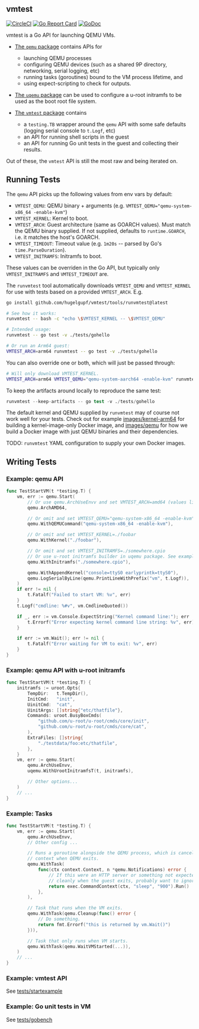 ## vmtest

[![CircleCI](https://circleci.com/gh/hugelgupf/vmtest.svg?style=svg)](https://circleci.com/gh/hugelgupf/vmtest)
[![Go Report Card](https://goreportcard.com/badge/github.com/hugelgupf/vmtest)](https://goreportcard.com/report/github.com/hugelgupf/vmtest)
[![GoDoc](https://godoc.org/github.com/hugelgupf/vmtest?status.svg)](https://godoc.org/github.com/hugelgupf/vmtest)

vmtest is a Go API for launching QEMU VMs.

* [The `qemu` package](https://pkg.go.dev/github.com/hugelgupf/vmtest/qemu)
  contains APIs for

    * launching QEMU processes
    * configuring QEMU devices (such as a shared 9P directory, networking,
      serial logging, etc)
    * running tasks (goroutines) bound to the VM process lifetime, and
    * using expect-scripting to check for outputs.

* [The `uqemu` package](https://pkg.go.dev/github.com/hugelgupf/vmtest/uqemu)
  can be used to configure a u-root initramfs to be used as the boot root file
  system.

* [The `vmtest` package](https://pkg.go.dev/github.com/hugelgupf/vmtest)
  contains

    * a `testing.TB` wrapper around the `qemu` API with some safe defaults
      (logging serial console to `t.Logf`, etc)
    * an API for running shell scripts in the guest
    * an API for running Go unit tests in the guest and collecting their
      results.

Out of these, the `vmtest` API is still the most raw and being iterated on.

## Running Tests

The `qemu` API picks up the following values from env vars by default:

* `VMTEST_QEMU`: QEMU binary + arguments (e.g.
  `VMTEST_QEMU="qemu-system-x86_64 -enable-kvm"`)
* `VMTEST_KERNEL`: Kernel to boot.
* `VMTEST_ARCH`: Guest architecture (same as GOARCH values). Must match the QEMU
  binary supplied. If not supplied, defaults to `runtime.GOARCH`, i.e. it
  matches the host's GOARCH.
* `VMTEST_TIMEOUT`: Timeout value (e.g. `1m20s` -- parsed by Go's
  `time.ParseDuration`).
* `VMTEST_INITRAMFS`: Initramfs to boot.

These values can be overriden in the Go API, but typically only
`VMTEST_INITRAMFS` and `VMTEST_TIMEOUT` are.

The `runvmtest` tool automatically downloads `VMTEST_QEMU` and
`VMTEST_KERNEL` for use with tests based on a provided `VMTEST_ARCH`. E.g.

```sh
go install github.com/hugelgupf/vmtest/tools/runvmtest@latest

# See how it works:
runvmtest -- bash -c "echo \$VMTEST_KERNEL -- \$VMTEST_QEMU"

# Intended usage:
runvmtest -- go test -v ./tests/gohello

# Or run an Arm64 guest:
VMTEST_ARCH=arm64 runvmtest -- go test -v ./tests/gohello
```

You can also override one or both, which will just be passed through:

```sh
# Will only download VMTEST_KERNEL.
VMTEST_ARCH=arm64 VMTEST_QEMU="qemu-system-aarch64 -enable-kvm" runvmtest -- go test -v ./tests/gohello
```

To keep the artifacts around locally to reproduce the same test:

```s
runvmtest --keep-artifacts -- go test -v ./tests/gohello
```

The default kernel and QEMU supplied by `runvmtest` may of course not work well
for your tests. Check out for example
[images/kernel-arm64](./images/kernel-arm64) for building a kernel-image-only
Docker image, and [images/qemu](./images/qemu/Dockerfile) for how we build a
Docker image with just QEMU binaries and their dependencies.

TODO: `runvmtest` YAML configuration to supply your own Docker images.

## Writing Tests

### Example: qemu API

```go
func TestStartVM(t *testing.T) {
    vm, err := qemu.Start(
        // Or use qemu.ArchUseEnvv and set VMTEST_ARCH=amd64 (values like GOARCH)
        qemu.ArchAMD64,

        // Or omit and set VMTEST_QEMU="qemu-system-x86_64 -enable-kvm"
        qemu.WithQEMUCommand("qemu-system-x86_64 -enable-kvm"),

        // Or omit and set VMTEST_KERNEL=./foobar
        qemu.WithKernel("./foobar"),

        // Or omit and set VMTEST_INITRAMFS=./somewhere.cpio
        // Or use u-root initramfs builder in uqemu package. See example below.
        qemu.WithInitramfs("./somewhere.cpio"),

        qemu.WithAppendKernel("console=ttyS0 earlyprintk=ttyS0"),
        qemu.LogSerialByLine(qemu.PrintLineWithPrefix("vm", t.Logf)),
    )
    if err != nil {
        t.Fatalf("Failed to start VM: %v", err)
    }
    t.Logf("cmdline: %#v", vm.CmdlineQuoted())

    if _, err := vm.Console.ExpectString("Kernel command line:"); err != nil {
        t.Errorf("Error expecting kernel command line string: %v", err)
    }

    if err := vm.Wait(); err != nil {
        t.Fatalf("Error waiting for VM to exit: %v", err)
    }
}
```

### Example: qemu API with u-root initramfs

```go
func TestStartVM(t *testing.T) {
    initramfs := uroot.Opts{
        TempDir:   t.TempDir(),
        InitCmd:   "init",
        UinitCmd:  "cat",
        UinitArgs: []string{"etc/thatfile"},
        Commands: uroot.BusyBoxCmds(
            "github.com/u-root/u-root/cmds/core/init",
            "github.com/u-root/u-root/cmds/core/cat",
        ),
        ExtraFiles: []string{
            "./testdata/foo:etc/thatfile",
        },
    }
    vm, err := qemu.Start(
        qemu.ArchUseEnvv,
        uqemu.WithUrootInitramfsT(t, initramfs),

        // Other options...
    )
    // ...
}
```

### Example: Tasks

```go
func TestStartVM(t *testing.T) {
    vm, err := qemu.Start(
        qemu.ArchUseEnvv,
        // Other config ...

        // Runs a goroutine alongside the QEMU process, which is canceled via
        // context when QEMU exits.
        qemu.WithTask(
            func(ctx context.Context, n *qemu.Notifications) error {
                // If this were an HTTP server or something not expected to exit
                // cleanly when the guest exits, probably want to ignore SIGKILL error.
                return exec.CommandContext(ctx, "sleep", "900").Run()
            },
        ),

        // Task that runs when the VM exits.
        qemu.WithTask(qemu.Cleanup(func() error {
            // Do something.
            return fmt.Errorf("this is returned by vm.Wait()")
        })),

        // Task that only runs when VM starts.
        qemu.WithTask(qemu.WaitVMStarted(...)),
    )
    // ...
}
```

### Example: vmtest API

See [tests/startexample](./tests/startexample/vm_test.go)

### Example: Go unit tests in VM

See [tests/gobench](./tests/gobench/bench_test.go)
